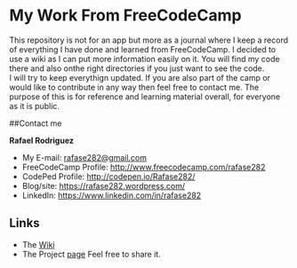 # My Work From FreeCodeCamp

This repository is not for an app but more as a journal where I keep a record of everything I have done and learned from FreeCodeCamp. I decided to use a wiki as I can put more information easily on it. You will find my code there and also onthe right directories if you just want to see the code.
<br>
I will try to keep everythign updated. If you are also part of the camp or would like to contribute in any way then feel free to contact me. The purpose of this is for reference and learning material overall, for everyone as it is public.

##Contact me

**Rafael Rodriguez**

* My E-mail: rafase282@gmail.com
* FreeCodeCamp Profile: http://www.freecodecamp.com/rafase282
* CodePed Profile: http://codepen.io/Rafase282/
* Blog/site: https://rafase282.wordpress.com/
* LinkedIn: https://www.linkedin.com/in/rafase282

## Links

* The [Wiki](https://github.com/Rafase282/My-FreeCodeCamp-Code/wiki)
* The Project [page](http://rafase282.github.io/My-FreeCodeCamp-Code) Feel free to share it.